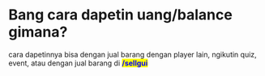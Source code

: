 # Bang cara dapetin uang/balance gimana?

cara dapetinnya bisa dengan jual barang dengan player lain, ngikutin quiz, event, atau dengan jual barang di <mark style="color:blue;">**/sellgui**</mark>
